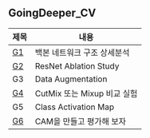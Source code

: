 ## GoingDeeper_CV
|제목|내용|
|------|---|
|[G1](https://github.com/RestHope/GDCV/blob/master/g1/cv_g1_resNet.ipynb)|백본 네트워크 구조 상세분석|
|[G2](https://github.com/RestHope/GDCV/blob/master/g2/cv_g2_resNet.ipynb)|ResNet Ablation Study|
|G3|Data Augmentation|
|[G4](https://github.com/RestHope/GDCV/blob/master/g4/cv_g4_augmentation.ipynb)|CutMix 또는 Mixup 비교 실험|
|G5|Class Activation Map|
|[G6]()|CAM을 만들고 평가해 보자|

